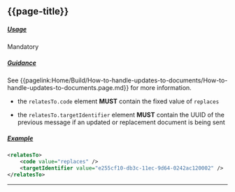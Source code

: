 ## {{page-title}}

<h5><ins>Usage</ins></h5>

<span class="mro-circle mandatory" title="Mandatory"></span> Mandatory


<h5><ins>Guidance</ins></h5>

See {{pagelink:Home/Build/How-to-handle-updates-to-documents/How-to-handle-updates-to-documents.page.md}} for more information.

- the `relatesTo.code` element **MUST** contain the fixed value of `replaces`

- the `relatesTo.targetIdentifier` element **MUST** contain the UUID of the previous message if an updated or replacement document is being sent




<h5><ins>Example</ins></h5>

```xml
<relatesTo>
    <code value="replaces" />
    <targetIdentifier value="e255cf10-db3c-11ec-9d64-0242ac120002" />
</relatesTo>
```

---